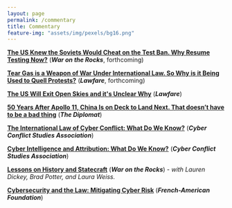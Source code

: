 ```yaml
---
layout: page
permalink: /commentary
title: Commentary
feature-img: "assets/img/pexels/bg16.png"
---
```


[**The US Knew the Soviets Would Cheat on the Test Ban. Why Resume Testing Now?**](404) (***War on the Rocks***, forthcoming)

[**Tear Gas is a Weapon of War Under International Law. So Why is it Being Used to Quell Protests?**](https://www.lawfareblog.com/why-was-tear-gas-used-quell-american-protests) (***Lawfare***, forthcoming)

[**The US Will Exit Open Skies and it's Unclear Why**](https://www.lawfareblog.com/us-will-exit-open-skies-treaty-and-its-unclear-why) (***Lawfare***)

[**50 Years After Apollo 11, China Is on Deck to Land Next. That doesn’t have to be a bad thing**](https://thediplomat.com/2019/07/50-years-after-apollo-11-china-is-on-deck-to-land-next/) (***The Diplomat***)

[**The International Law of Cyber Conflict: What Do We Know?**](http://static1.1.sqspcdn.com/static/f/956646/28023293/1541729153187/SotF+2017+CCSA+SIPA+Law.pdf?token=ADy5P%2FteGpcQCQKv736cLeBla30%3D) (***Cyber Conflict Studies Association***)

[**Cyber Intelligence and Attribution: What Do We Know?**](https://www.dropbox.com/s/s6hvs57pjpvtefx/SOTF_Review_Copy.pdf?raw=1) (***Cyber Conflict Studies Association***)

[**Lessons on History and Statecraft**](https://warontherocks.com/2016/08/lessons-on-history-and-statecraft-from-a-rocky-mountain-seminar/) (***War on the Rocks***)
    - *with Lauren Dickey, Brad Potter, and Laura Weiss.*

[**Cybersecurity and the Law: Mitigating Cyber Risk**](https://frenchamerican.org/sites/default/files/documents/cyber_security_and_the_law_managing_cyber_risk.pdf) (***French-American Foundation***)